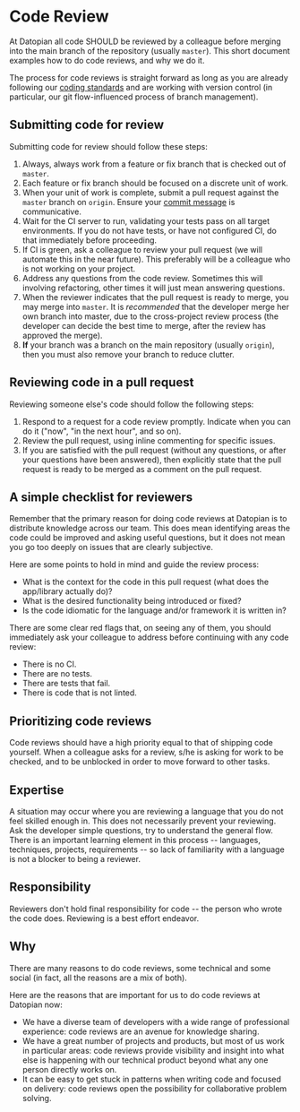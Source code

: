 # Code Review

At Datopian all code SHOULD be reviewed by a colleague before merging into the main branch of the repository (usually `master`). This short document examples how to do code reviews, and why we do it.

The process for code reviews is straight forward as long as you are already following our [coding standards](/style-guide/) and are working with version control (in particular, our git flow-influenced process of branch management).

## Submitting code for review

Submitting code for review should follow these steps:

1. Always, always work from a feature or fix branch that is checked out of `master`.
2. Each feature or fix branch should be focused on a discrete unit of work.
3. When your unit of work is complete, submit a pull request against the `master` branch on `origin`. Ensure your [commit message](/style-guide/version-control) is communicative.
4. Wait for the CI server to run, validating your tests pass on all target environments. If you do not have tests, or have not configured CI, do that immediately before proceeding.
5. If CI is green, ask a colleague to review your pull request (we will automate this in the near future). This preferably will be a colleague who is not working on your project.
6. Address any questions from the code review. Sometimes this will involving refactoring, other times it will just mean answering questions.
7. When the reviewer indicates that the pull request is ready to merge, you may merge into `master`. It is *recommended* that the developer merge her own branch into master, due to the cross-project review process (the developer can decide the best time to merge, after the review has approved the merge).
8. **If** your branch was a branch on the main repository (usually `origin`), then you must also remove your branch to reduce clutter.

## Reviewing code in a pull request

Reviewing someone else's code should follow the following steps:

1. Respond to a request for a code review promptly. Indicate when you can do it ("now", "in the next hour", and so on).
2. Review the pull request, using inline commenting for specific issues.
3. If you are satisfied with the pull request (without any questions, or after your questions have been answered), then explicitly state that the pull request is ready to be merged as a comment on the pull request.

## A simple checklist for reviewers

Remember that the primary reason for doing code reviews at Datopian is to distribute knowledge across our team. This does mean identifying areas the code could be improved and asking useful questions, but it does not mean you go too deeply on issues that are clearly subjective.

Here are some points to hold in mind and guide the review process:

* What is the context for the code in this pull request (what does the app/library actually do)?
* What is the desired functionality being introduced or fixed?
* Is the code idiomatic for the language and/or framework it is written in?

There are some clear red flags that, on seeing any of them, you should immediately ask your colleague to address before continuing with any code review:

* There is no CI.
* There are no tests.
* There are tests that fail.
* There is code that is not linted.

## Prioritizing code reviews

Code reviews should have a high priority equal to that of shipping code yourself. When a colleague asks for a review, s/he is asking for work to be checked, and to be unblocked in order to move forward to other tasks.

## Expertise

A situation may occur where you are reviewing a language that you do not feel skilled enough in. This does not necessarily prevent your reviewing. Ask the developer simple questions, try to understand the general flow. There is an important learning element in this process -- languages, techniques, projects, requirements -- so lack of familiarity with a language is not a blocker to being a reviewer.

## Responsibility

Reviewers don't hold final responsibility for code -- the person who wrote the code does. Reviewing is a best effort endeavor.

## Why

There are many reasons to do code reviews, some technical and some social (in fact, all the reasons are a mix of both).

Here are the reasons that are important for us to do code reviews at Datopian now:

* We have a diverse team of developers with a wide range of professional experience: code reviews are an avenue for knowledge sharing.
* We have a great number of projects and products, but most of us work in particular areas: code reviews provide visibility and insight into what else is happening with our technical product beyond what any one person directly works on.
* It can be easy to get stuck in patterns when writing code and focused on delivery: code reviews open the possibility for collaborative problem solving.
